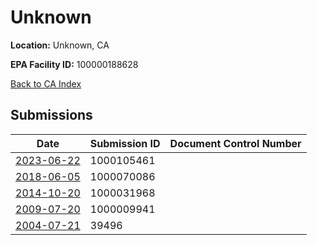 # Unknown

**Location:** Unknown, CA

**EPA Facility ID:** 100000188628

[Back to CA Index](../../index.md)

## Submissions

| Date | Submission ID | Document Control Number |
|------|--------------|-------------------------|
| [2023-06-22](submissions/1000105461.md) | 1000105461 |  |
| [2018-06-05](submissions/1000070086.md) | 1000070086 |  |
| [2014-10-20](submissions/1000031968.md) | 1000031968 |  |
| [2009-07-20](submissions/1000009941.md) | 1000009941 |  |
| [2004-07-21](submissions/39496.md) | 39496 |  |
